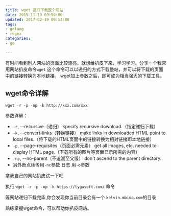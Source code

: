 ```yaml
---
title: wget 递归下载整个网站
date: 2015-11-19 09:50:00
updated: 2017-02-19 09:53:08
tags: 
- golang
- regex
categories: 
- go

---
```

有时间看到别人网站的页面比较漂亮，就想给扒皮下来，学习学习。分享一个我常用网站扒皮命令`wget`
这个命令可以以递归的方式下载整站，并可以将下载的页面中的链接转换为本地链接。
wget加上参数之后，即可成为相当强大的下载工具。
## wget命令详解
```
wget -r -p -np -k http://xxx.com/xxx
```


<!--more-->


参数详解：

 - `-r`, --recursive（递归） specify recursive download.（指定递归下载）
 - `-k`, --convert-links（转换链接） make links in downloaded HTML point to local files.（将下载的HTML页面中的链接转换为相对链接即本地链接）
 - `-p`, --page-requisites（页面必需元素） get all images, etc. needed to display HTML page.（下载所有的图片等页面显示所需的内容）
 - `-np`, --no-parent（不追溯至父级） don't ascend to the parent directory.
 - 另外断点续传用`-nc`参数 日志 用`-o`参数

拿我自己的网站扒皮试一下吧

执行 `wget -r -p -np -k https://tygasoft.com/` 命令

等网站递归下载完毕,你会发现你当前目录会有一个 `kelvin.mbioq.com`的目录

熟练掌握wget命令，可以帮助你扒皮网站。